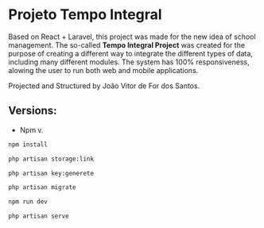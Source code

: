# Projeto Tempo Integral

Based on React + Laravel, this project was made for the new idea of school management.
The so-called **Tempo Integral Project** was created for the purpose of creating a different way to integrate the different types of data, including many different modules. The system has 100% responsiveness, alowing the user to run both web and mobile applications.

Projected and Structured by João Vitor de For dos Santos.

## Versions:
- Npm v.

```bash
npm install

php artisan storage:link

php artisan key:generete

php artisan migrate

npm run dev

php artisan serve
```
